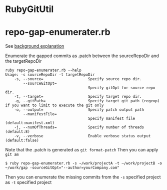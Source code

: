 # RubyGitUtil

# repo-gap-enumerater.rb

See [background explanation](Downstream_development.pdf)

Enumerate the gapped commits as .patch between the sourceRepoDir and the targetRepoDir

```
ruby repo-gap-enumerater.rb --help
Usage: -s sourceRepoDir -t targetRepoDir
    -s, --source=                    Specify source repo dir.
        --sourceGitOpt=
                                     Specify gitOpt for source repo dir.
    -t, --target=                    Specify target repo dir.
    -g, --gitPath=                   Specify target git path (regexp) if you want to limit to execute the git only
    -o, --output=                    Specify patch output path
        --manifestFile=
                                     Specify manifest file (default:manifest.xml)
    -j, --numOfThreads=              Specify number of threads (default:8)
    -v, --verbose                    Enable verbose status output (default:false)
```

Note that the .patch is generated as ```git format-patch```
Then you can apply ```git am```


```
$ ruby repo-gap-enumerater.rb -s ~/work/projectA -t ~/work/projectB -o ~/work/gap -sourceGitOpt="--author=yourCompany.com"
```

Then you can enumerate the missing commits from the ```-s``` specified project as ```-t``` specified project

